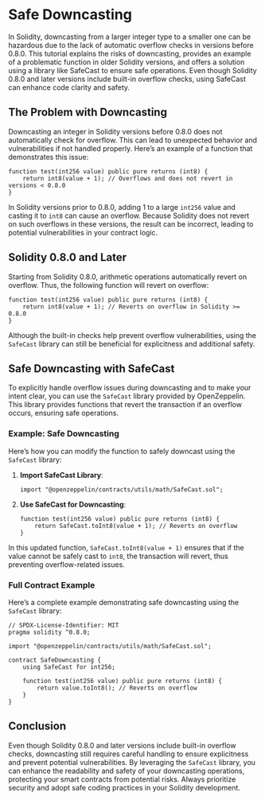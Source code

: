 
# Safe Downcasting

In Solidity, downcasting from a larger integer type to a smaller one can be hazardous due to the lack of automatic overflow checks in versions before 0.8.0. This tutorial explains the risks of downcasting, provides an example of a problematic function in older Solidity versions, and offers a solution using a library like SafeCast to ensure safe operations. Even though Solidity 0.8.0 and later versions include built-in overflow checks, using SafeCast can enhance code clarity and safety.

## The Problem with Downcasting

Downcasting an integer in Solidity versions before 0.8.0 does not automatically check for overflow. This can lead to unexpected behavior and vulnerabilities if not handled properly. Here’s an example of a function that demonstrates this issue:

```solidity
function test(int256 value) public pure returns (int8) {
    return int8(value + 1); // Overflows and does not revert in versions < 0.8.0
}
```

In Solidity versions prior to 0.8.0, adding 1 to a large `int256` value and casting it to `int8` can cause an overflow. Because Solidity does not revert on such overflows in these versions, the result can be incorrect, leading to potential vulnerabilities in your contract logic.

## Solidity 0.8.0 and Later

Starting from Solidity 0.8.0, arithmetic operations automatically revert on overflow. Thus, the following function will revert on overflow:

```solidity
function test(int256 value) public pure returns (int8) {
    return int8(value + 1); // Reverts on overflow in Solidity >= 0.8.0
}
```

Although the built-in checks help prevent overflow vulnerabilities, using the `SafeCast` library can still be beneficial for explicitness and additional safety.

## Safe Downcasting with SafeCast

To explicitly handle overflow issues during downcasting and to make your intent clear, you can use the `SafeCast` library provided by OpenZeppelin. This library provides functions that revert the transaction if an overflow occurs, ensuring safe operations.

### Example: Safe Downcasting

Here’s how you can modify the function to safely downcast using the `SafeCast` library:

1. **Import SafeCast Library**:

   ```solidity
   import "@openzeppelin/contracts/utils/math/SafeCast.sol";
   ```

2. **Use SafeCast for Downcasting**:
   ```solidity
   function test(int256 value) public pure returns (int8) {
       return SafeCast.toInt8(value + 1); // Reverts on overflow
   }
   ```

In this updated function, `SafeCast.toInt8(value + 1)` ensures that if the value cannot be safely cast to `int8`, the transaction will revert, thus preventing overflow-related issues.

### Full Contract Example

Here’s a complete example demonstrating safe downcasting using the `SafeCast` library:

```solidity
// SPDX-License-Identifier: MIT
pragma solidity ^0.8.0;

import "@openzeppelin/contracts/utils/math/SafeCast.sol";

contract SafeDowncasting {
    using SafeCast for int256;

    function test(int256 value) public pure returns (int8) {
        return value.toInt8(); // Reverts on overflow
    }
}
```

## Conclusion

Even though Solidity 0.8.0 and later versions include built-in overflow checks, downcasting still requires careful handling to ensure explicitness and prevent potential vulnerabilities. By leveraging the `SafeCast` library, you can enhance the readability and safety of your downcasting operations, protecting your smart contracts from potential risks. Always prioritize security and adopt safe coding practices in your Solidity development.
